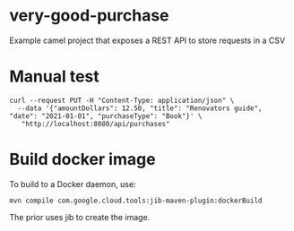 # very-good-purchase
Example camel project that exposes a REST API to store requests in a CSV

# Manual test
```
curl --request PUT -H "Content-Type: application/json" \
  --data '{"amountDollars": 12.50, "title": "Renovators guide", "date": "2021-01-01", "purchaseType": "Book"}' \
   "http://localhost:8080/api/purchases"
```

# Build docker image
To build to a Docker daemon, use:
```
mvn compile com.google.cloud.tools:jib-maven-plugin:dockerBuild
```
The prior uses jib to create the image.
